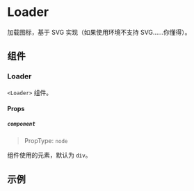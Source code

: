 # Loader

加载图标，基于 SVG 实现（如果使用环境不支持 SVG……你懂得）。

## 组件

### Loader

`<Loader>` 组件。

#### Props

##### `component`

> PropType: `node`

组件使用的元素，默认为 `div`。


## 示例
